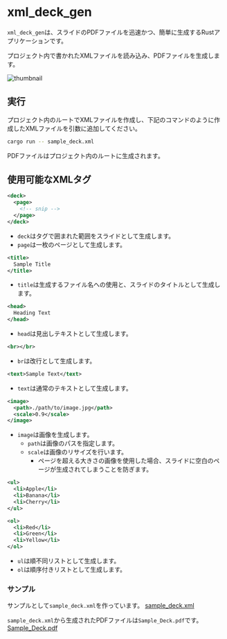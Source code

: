 # xml_deck_gen

`xml_deck_gen`は、スライドのPDFファイルを迅速かつ、簡単に生成するRustアプリケーションです。

プロジェクト内で書かれたXMLファイルを読み込み、PDFファイルを生成します。

![thumbnail](https://i.gyazo.com/fbbe2852de1a255eae7a9d318f1f7ab8.png) 


## 実行

プロジェクト内のルートでXMLファイルを作成し、下記のコマンドのように作成したXMLファイルを引数に追加してください。

```bash
cargo run -- sample_deck.xml
```

PDFファイルはプロジェクト内のルートに生成されます。

## 使用可能なXMLタグ

```xml
<deck>
  <page>
    <!-- snip -->
  </page>
</deck>
```

- `deck`はタグで囲まれた範囲をスライドとして生成します。
- `page`は一枚のページとして生成します。

```xml
<title>
  Sample Title
</title>
```

- `title`は生成するファイル名への使用と、スライドのタイトルとして生成します。

```xml
<head>
  Heading Text
</head>
```

- `head`は見出しテキストとして生成します。

```xml
<br></br>
```

- `br`は改行として生成します。

```xml
<text>Sample Text</text>
```

- `text`は通常のテキストとして生成します。

```xml
<image>
  <path>./path/to/image.jpg</path>
  <scale>0.9</scale>
</image>
```

- `image`は画像を生成します。
  - `path`は画像のパスを指定します。
  - `scale`は画像のリサイズを行います。
    - ページを超える大きさの画像を使用した場合、スライドに空白のページが生成されてしまうことを防ぎます。

```xml
<ul>
  <li>Apple</li>
  <li>Banana</li>
  <li>Cherry</li>
</ul>

<ol>
  <li>Red</li>
  <li>Green</li>
  <li>Yellow</li>
</ol>
```

- `ul`は順不同リストとして生成します。
- `ol`は順序付きリストとして生成します。

### サンプル

サンプルとして`sample_deck.xml`を作っています。 [sample_deck.xml](./sample_deck.xml)

`sample_deck.xml`から生成されたPDFファイルは`Sample_Deck.pdf`です。 [Sample_Deck.pdf](./Sample_Deck.pdf)
